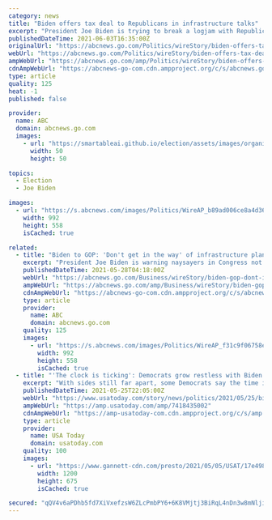 ```yaml
---
category: news
title: "Biden offers tax deal to Republicans in infrastructure talks"
excerpt: "President Joe Biden is trying to break a logjam with Republicans on how to pay for infrastructure improvements, proposing a 15% minimum tax on corporations and the possibility of revenues from increased IRS enforcement as a possible compromise."
publishedDateTime: 2021-06-03T16:35:00Z
originalUrl: "https://abcnews.go.com/Politics/wireStory/biden-offers-tax-deal-republicans-infrastructure-talks-78066757"
webUrl: "https://abcnews.go.com/Politics/wireStory/biden-offers-tax-deal-republicans-infrastructure-talks-78066757"
ampWebUrl: "https://abcnews.go.com/amp/Politics/wireStory/biden-offers-tax-deal-republicans-infrastructure-talks-78066757"
cdnAmpWebUrl: "https://abcnews-go-com.cdn.ampproject.org/c/s/abcnews.go.com/amp/Politics/wireStory/biden-offers-tax-deal-republicans-infrastructure-talks-78066757"
type: article
quality: 125
heat: -1
published: false

provider:
  name: ABC
  domain: abcnews.go.com
  images:
    - url: "https://smartableai.github.io/election/assets/images/organizations/abcnews.go.com-50x50.jpg"
      width: 50
      height: 50

topics:
  - Election
  - Joe Biden

images:
  - url: "https://s.abcnews.com/images/Politics/WireAP_b89ad006ce8a4d36a14b82d218a7c973_16x9_992.jpg"
    width: 992
    height: 558
    isCached: true

related:
  - title: "Biden to GOP: 'Don't get in the way' of infrastructure plan"
    excerpt: "President Joe Biden is warning naysayers in Congress not to “get in the way” of his big infrastructure plans as the White House panned a counteroffer from Republican senators to tap unused COVID-19 relief for a more modest investment in roads,"
    publishedDateTime: 2021-05-28T04:18:00Z
    webUrl: "https://abcnews.go.com/Business/wireStory/biden-gop-dont-infrastructure-plan-77955654"
    ampWebUrl: "https://abcnews.go.com/amp/Business/wireStory/biden-gop-dont-infrastructure-plan-77955654"
    cdnAmpWebUrl: "https://abcnews-go-com.cdn.ampproject.org/c/s/abcnews.go.com/amp/Business/wireStory/biden-gop-dont-infrastructure-plan-77955654"
    type: article
    provider:
      name: ABC
      domain: abcnews.go.com
    quality: 125
    images:
      - url: "https://s.abcnews.com/images/Politics/WireAP_f31c9f06758e48e98c1f2a10ec488122_16x9_992.jpg"
        width: 992
        height: 558
        isCached: true
  - title: "'The clock is ticking': Democrats grow restless with Biden's infrastructure talks as Republicans float next counteroffer"
    excerpt: "With sides still far apart, some Democrats say the time is nearing for Biden to try to pass an infrastructure package without Republicans."
    publishedDateTime: 2021-05-25T22:05:00Z
    webUrl: "https://www.usatoday.com/story/news/politics/2021/05/25/biden-infrastructure-plan-republicans-democrats-far-apart-bill/7418435002/"
    ampWebUrl: "https://amp.usatoday.com/amp/7418435002"
    cdnAmpWebUrl: "https://amp-usatoday-com.cdn.ampproject.org/c/s/amp.usatoday.com/amp/7418435002"
    type: article
    provider:
      name: USA Today
      domain: usatoday.com
    quality: 100
    images:
      - url: "https://www.gannett-cdn.com/presto/2021/05/05/USAT/17e49864-676d-4081-a5f9-86bc0120a1b1-AP_Biden_12.jpg?auto=webp&crop=5406,3041,x0,y0&format=pjpg&width=1200"
        width: 1200
        height: 675
        isCached: true

secured: "qQV4v6aPDhb5fd7XiVxefzsW6ZLcPmbPY6+6K8VMjtj3BiRqL4nDn3w8mNljia0f5/FIC2A5UU7UXhh3wODpZSp2hBlOG4qPOprK31FStygdPQF4CYghHIwvsmwJduZUQTEyqGYqfnWxgdUk0yAy60agYPR4ReoKbMGT0EfjvYeELEXGIsqTzrKPXMGWRocR9fnps1m0/CtMkiXnt5JSZxTLW0ekE0VejQeozNS6NmBzkt51hod8YFEM2zUaG0lRuCoCbJ/E/8jURxhgYuOC6oqcSxehq0/UM4c8UAZz/lQaHRjEnXxLjXXqqR0LDTkzugEsG//EgChV60ioMSCAwQ4HI8bGPiiVWLPaUSm2Zuc=;ft7zOYtZRUuoHYVfxx3Q7Q=="
---
```


